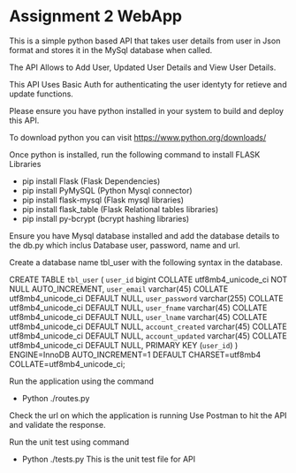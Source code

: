 # Assignment 2 WebApp
This is a simple python based API that takes user details from user in Json format and stores it in the MySql database when called.

The API Allows to Add User, Updated User Details and View User Details.

This API Uses Basic Auth for authenticating the user identyty for retieve and update functions.


Please ensure you have python installed in your system to build and deploy this API.

To download python you can visit  https://www.python.org/downloads/ 

Once python is installed, run the following command to install FLASK Libraries
- pip install Flask  (Flask Dependencies)
- pip install PyMySQL (Python Mysql connector)
- pip install flask-mysql (Flask mysql libraries)
- pip install flask_table (Flask Relational tables libraries)
- pip install py-bcrypt (bcrypt hashing libraries)

Ensure you have Mysql database installed and add the database details to the db.py which inclus Database user, password, name and url.

Create a database name tbl_user with the following syntax in the database.

CREATE TABLE `tbl_user` (
  `user_id` bigint COLLATE utf8mb4_unicode_ci NOT NULL AUTO_INCREMENT,
  `user_email` varchar(45) COLLATE utf8mb4_unicode_ci DEFAULT NULL,
  `user_password` varchar(255) COLLATE utf8mb4_unicode_ci DEFAULT NULL,
  `user_fname` varchar(45) COLLATE utf8mb4_unicode_ci DEFAULT NULL,
  `user_lname` varchar(45) COLLATE utf8mb4_unicode_ci DEFAULT NULL,
  `account_created` varchar(45) COLLATE utf8mb4_unicode_ci DEFAULT NULL,
  `account_updated` varchar(45) COLLATE utf8mb4_unicode_ci DEFAULT NULL,
  PRIMARY KEY (`user_id`)
) ENGINE=InnoDB AUTO_INCREMENT=1 DEFAULT CHARSET=utf8mb4 COLLATE=utf8mb4_unicode_ci;

Run the application using the command
- Python ./routes.py

Check the url on which the application is running
Use Postman to hit the API and validate the response. 
 
Run the unit test using command

- Python ./tests.py
This is the unit test file for API

